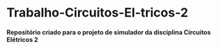 # Trabalho-Circuitos-El-tricos-2

#### Repositório criado para o projeto de simulador da disciplina Circuitos Elétricos 2 ###
